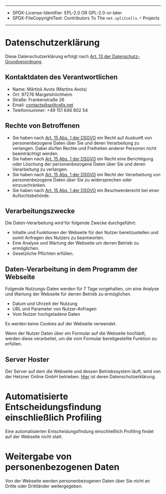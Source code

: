 ----
* SPDX-License-Identifier: EPL-2.0 OR GPL-2.0-or-later
* SPDX-FileCopyrightText: Contributors To The `net.splitcells.*` Projects
----
# Datenschutzerklärung
Diese Datenschutzerklärung erfolgt nach [Art. 13 der Datenschutz-Grundverordnung](https://dejure.org/gesetze/DSGVO/13.html).
## Kontaktdaten des Verantwortlichen
* Name: Mārtiņš Avots (Martins Avots)
* Ort: 97276 Margetshöchheim
* Straße: Frankenstraße 26
* Email: contacts@splitcells.net
* Telefonnummer: +49 151 646 802 54
## Rechte von Betroffenen
* Sie haben nach [Art. 15 Abs. 1 der DSGVO](https://dejure.org/gesetze/DSGVO/15.html)
  ein Recht auf Auskunft von personenbezogene Daten über Sie und deren Verarbeitung zu verlangen.
  Dabei dürfen Rechte und Freiheiten anderer Personen nicht beeinträchtigt werden.
* Sie haben nach [Art. 15 Abs. 1 der DSGVO](https://dejure.org/gesetze/DSGVO/15.html)
  ein Recht eine Berichtigung oder Löschung der personenbezogene Daten über Sie und deren Verarbeitung zu verlangen.
* Sie haben nach [Art. 15 Abs. 1 der DSGVO](https://dejure.org/gesetze/DSGVO/15.html)
  ein Recht der Verarbeitung von personenbezogene Daten über Sie zu widersprechen oder einzuschränken.
* Sie haben nach [Art. 15 Abs. 1 der DSGVO](https://dejure.org/gesetze/DSGVO/15.html)
  ein Beschwerderecht bei einer Aufsichtsbehörde.
## Verarbeitungszwecke
Die Daten-Verarbeitung wird für folgende Zwecke durchgeführt:
* Inhalte und Funktionen der Webseite für den Nutzer bereitzustellen und somit Anfragen des Nutzers zu beantworten.
* Eine Analyse und Wartung der Webseite um derren Betrieb zu ermöglichen.
* Gesetzliche Pflichten erfüllen.
## Daten-Verarbeitung in dem Programm der Webseite
Folgende Nutzungs-Daten werden für 7 Tage vorgehalten,
um eine Analyse und Wartung der Webseite für derren Betrieb zu ermöglichen.
* Datum und Uhrzeit der Nutzung
* URL und Parameter von Nutzer-Anfragen
* Vom Nutzer hochgeladene Daten

Es werden keine Cookies auf der Webseite verwendet.

Wenn der Nutzer Daten über ein Formular auf die Webseite hochlädt,
werden diese verarbeitet,
um die vom Formular bereitgestellte Funktion zu erfüllen. 
## Server Hoster
Der Server auf dem die Webseite und dessen Betriebssystem läuft,
wird von der Hetzner Online GmbH betrieben.
[Hier](https://www.hetzner.de/rechtliches/datenschutz) ist deren Datenschutzerklärung.
# Automatisierte Entscheidungsfindung einschließlich Profiling
Eine automatisierten Entscheidungsfindung einschließlich Profiling findet auf der Webseite nicht statt.
# Weitergabe von personenbezogenen Daten
Von der Webseite werden personenbezogenen Daten über Sie nicht an Dritte oder Drittländer weitergegeben.